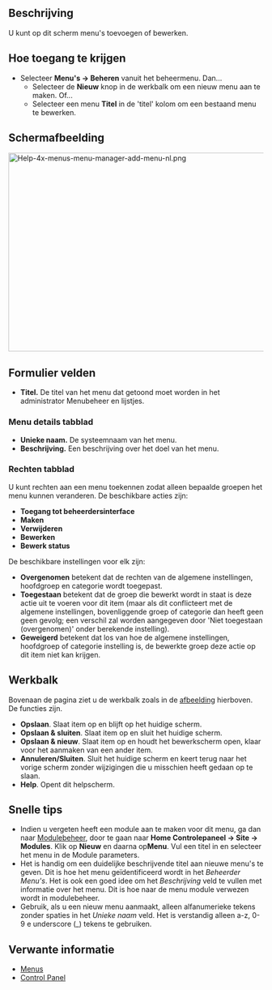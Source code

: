 <!-- Filename: Help4.x:Menus:_Edit / Display title: Menu's: Bewerken -->

## Beschrijving

U kunt op dit scherm menu's toevoegen of bewerken.

## Hoe toegang te krijgen

- Selecteer **Menu's **→** Beheren** vanuit het beheermenu. Dan...
  - Selecteer de **Nieuw** knop in de werkbalk om een nieuw menu aan te
    maken. Of...
  - Selecteer een menu **Titel** in de 'titel' kolom om een bestaand
    menu te bewerken.

## Schermafbeelding

<img
src="https://docs.joomla.org/images/thumb/a/a7/Help-4x-menus-menu-manager-add-menu-nl.png/800px-Help-4x-menus-menu-manager-add-menu-nl.png"
decoding="async"
srcset="https://docs.joomla.org/images/a/a7/Help-4x-menus-menu-manager-add-menu-nl.png 1.5x"
data-file-width="1070" data-file-height="524" width="800" height="392"
alt="Help-4x-menus-menu-manager-add-menu-nl.png" />

## Formulier velden

- **Titel.** De titel van het menu dat getoond moet worden in het
  administrator Menubeheer en lijstjes.

### Menu details tabblad

- **Unieke naam.** De systeemnaam van het menu.
- **Beschrijving.** Een beschrijving over het doel van het menu.

### Rechten tabblad

U kunt rechten aan een menu toekennen zodat alleen bepaalde groepen het
menu kunnen veranderen. De beschikbare acties zijn:

- **Toegang tot beheerdersinterface**
- **Maken**
- **Verwijderen**
- **Bewerken**
- **Bewerk status**

De beschikbare instellingen voor elk zijn:

- **Overgenomen** betekent dat de rechten van de algemene instellingen,
  hoofdgroep en categorie wordt toegepast.
- **Toegestaan** betekent dat de groep die bewerkt wordt in staat is
  deze actie uit te voeren voor dit item (maar als dit conflicteert met
  de algemene instellingen, bovenliggende groep of categorie dan heeft
  geen geen gevolg; een verschil zal worden aangegeven door 'Niet
  toegestaan (overgenomen)' onder berekende instelling).
- **Geweigerd** betekent dat los van hoe de algemene instellingen,
  hoofdgroep of categorie instelling is, de bewerkte groep deze actie op
  dit item niet kan krijgen.

## Werkbalk

Bovenaan de pagina ziet u de werkbalk zoals in de
[afbeelding](#Schermafbeelding) hierboven. De functies zijn.

- **Opslaan**. Slaat item op en blijft op het huidige scherm.
- **Opslaan & sluiten**. Slaat item op en sluit het huidige scherm.
- **Opslaan & nieuw**. Slaat item op en houdt het bewerkscherm open,
  klaar voor het aanmaken van een ander item.
- **Annuleren/Sluiten**. Sluit het huidige scherm en keert terug naar
  het vorige scherm zonder wijzigingen die u misschien heeft gedaan op
  te slaan.
- **Help**. Opent dit helpscherm.

## Snelle tips

- Indien u vergeten heeft een module aan te maken voor dit menu, ga dan
  naar
  [Modulebeheer](https://docs.joomla.org/Help4.x:Modules/nl "Help4.x:Modules/nl"),
  door te gaan naar **Home Controlepaneel → Site → Modules**. Klik op
  **Nieuw** en daarna op**Menu**. Vul een titel in en selecteer het menu
  in de Module parameters.
- Het is handig om een duidelijke beschrijvende titel aan nieuwe menu's
  te geven. Dit is hoe het menu geïdentificeerd wordt in het *Beheerder
  Menu's*. Het is ook een goed idee om het *Beschrijving* veld te vullen
  met informatie over het menu. Dit is hoe naar de menu module verwezen
  wordt in modulebeheer.
- Gebruik, als u een nieuw menu aanmaakt, alleen alfanumerieke tekens
  zonder spaties in het *Unieke naam* veld. Het is verstandig alleen
  a-z, 0-9 e underscore (\_) tekens te gebruiken.

## Verwante informatie

- [Menus](https://docs.joomla.org/Help4.x:Menus/nl "Special:MyLanguage/Help4.x:Menus/nl")
- <a href="https://docs.joomla.org/Help4.x:Site_Control_Panel/nl"
  class="new"
  title="Special:MyLanguage/Help4.x:Site Control Panel/nl (page does not exist)">Control
  Panel</a>
